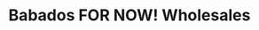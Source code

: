 ---
title: "Babados FOR NOW! Wholesales"
url: /miami/babados-for-now-wholesales/
shop: Großhandel
---
